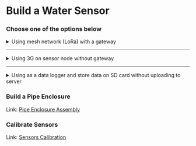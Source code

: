 # Build a Water Sensor

### Choose one of the options below

<details>
<summary>Using mesh network (LoRa) with a gateway</summary>
<br>

This is an option using mesh network where 3G signal is not available/stable on the water.

<div align="center">
    <img src="Documentation/Pictures/Mesh_Tube.png" width="60%">
</div>

A gateway is required to relay the data from node to server.

## Build Sensor Node

Link: [Build EndNode](Documentation/Water_Sensor/Build_EndNode.md)

### Connect LoRa Module

**LoRA:**

- Total 7 pins on the chip: Used Tx, Rx, Vcc and GND <u>(IGNORE SET, AUX and EN pins)</u>.
- Connect the Vcc of LoRA with the 5V of Arduino. Secondly, GND of LoRA with GND
- Connect LoRA Tx with Arduino A4
- Connect LoRA Rx with Arduino A5

<img src="Documentation/Pictures/water_arduino/Water_Sensor_End_Node_2023_bb_LoRa.png" width="50%">

## Build Gateway

Link: [Build Gateway](Documentation/Water_Sensor/Build_Gateway.md)

Link: [Gateway Enclosure](Documentation/Water_Sensor/Gateway_Enclosure_Assembly.md)

## Flash firmware for Nodes

### remoteConfig.h

Follow the following example to config the sensor node

The remoteConfig.h file should be in your Arduino Library folder `Arduino/libraries/re-moteConfig/remoteConfig.h`

[Mesh remoteConfig.h](Water_Sensor/Libraries/re-moteConfig/Example/meshNode.h)

### Flash

Link: [Flash firmware](Documentation/Water_Sensor/Flash_firmware.md)

## Flash firmware for Gateway

### remoteConfig.h

Follow the following example to config the gateway node

The remoteConfig.h file should be in your Arduino Library folder `Arduino/libraries/re-moteConfig/remoteConfig.h`

[Mesh remoteConfig.h](Water_Sensor/Libraries/re-moteConfig/Example/meshNode.h)

### Flash

Link: [Flash firmware](Documentation/Water_Sensor/Flash_firmware.md)

</details>

---

<details>
<summary>Using 3G on sensor node without gateway</summary>
<br>

This is an option using 3G on all sensor nodes where all nodes have 3G signal available and they are far from each other.

<div align="center">
    <img src="Documentation/Pictures/SingleNode.png" width="60%">
</div>

## Build Sensor Node

Link: [Build EndNode](Documentation/Water_Sensor/Build_EndNode.md)

## Connect 3G Module

**3G Shield:**

- Total 7 pins on the chip: Used Tx, Rx, Vcc and GND <u>(IGNORE SET, AUX and EN pins)</u>.
- Attach 3G Shield to Arduino Mega or only connect the Pins
- Connect 3G Tx with Arduino 11
- Connect 3G Rx with Arduino 10

<img src="Documentation/Pictures/water_arduino/Water_Sensor_End_Node_2023_bb_3g.png" width="50%">

## Flash firmware for Nodes

### remoteConfig.h

Follow the following example to config the sensor node

The remoteConfig.h file should be in your Arduino Library folder `Arduino/libraries/re-moteConfig/remoteConfig.h`

[3G remoteConfig.h](Water_Sensor/Libraries/re-moteConfig/Example/singleNode.h)

### Flash

Link: [Flash firmware](Documentation/Water_Sensor/Flash_firmware.md)

</details>

---

<details>
<summary>Using as a data logger and store data on SD card without uploading to server</summary>
<br>

This is an option if you do not need real-time data and retrieve data only from an SD card.

<div align="center">
    <img src="Documentation/Pictures/DataLogger.png" width="60%">
</div>

## Build Sensor Node

Link: [Build EndNode](Documentation/Water_Sensor/Build_EndNode.md)

## Flash firmware for Nodes

### remoteConfig.h

Follow the following example to config the sensor node

The remoteConfig.h file should be in your Arduino Library folder `Arduino/libraries/re-moteConfig/remoteConfig.h`

[dataLogger remoteConfig.h](Water_Sensor/Libraries/re-moteConfig/Example/dataLogger.h)

### Flash

Link: [Flash firmware](Documentation/Water_Sensor/Flash_firmware.md)

</details>

### Build a Pipe Enclosure

Link: [Pipe Enclosure Assembly](Documentation/Water_Sensor/Pipe_Enclosure_Assembly.md)

### Calibrate Sensors

Link: [Sensors Calibration](Documentation/Water_Sensor/Sensors_Calibration.md)